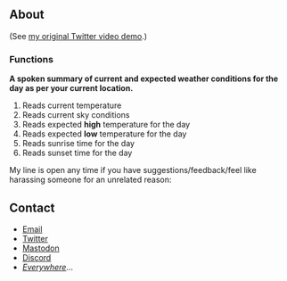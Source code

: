 

## About

(See [my original Twitter video demo](https://twitter.com/NeoYokel/status/1360467218497220609).)

### Functions

**A spoken summary of current and expected weather conditions for the day as per your current location.**

1. Reads current temperature
2. Reads current sky conditions
3. Reads expected **high** temperature for the day
4. Reads expected **low** temperature for the day
5. Reads sunrise time for the day
6. Reads sunset time for the day

My line is open any time if you have suggestions/feedback/feel like harassing someone for an unrelated reason:

## Contact

* [Email](mailto:davidblue@extratone.com) 
* [Twitter](https://twitter.com/NeoYokel)
* [Mastodon](https://mastodon.social/@DavidBlue)
* [Discord](https://discord.gg/0b9KQUKP858b0iZF)
* [*Everywhere*](https://www.notion.so/rotund/9fdc8e9610b34b8f991ebc148b760055?v=c170b58650c04fbdb7adc551a73d16a7)...